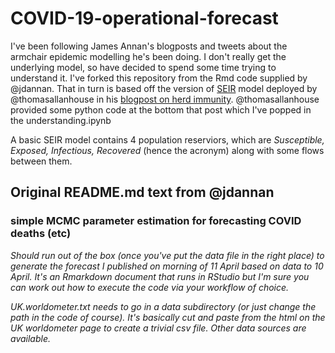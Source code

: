 # COVID-19-operational-forecast

I've been following James Annan's blogposts and tweets about the armchair epidemic modelling he's been doing. I don't really get the underlying model, so have decided to spend some time trying to understand it. I've forked this repository from the Rmd code supplied by @jdannan. That in turn is based off the version of [SEIR](https://www.idmod.org/docs/hiv/model-seir.html) model deployed by @thomasallanhouse in his [blogpost on herd immunity](https://personalpages.manchester.ac.uk/staff/thomas.house/blog/blog.html). @thomasallanhouse provided some python code at the bottom that post which I've popped in the understanding.ipynb

A basic SEIR model contains 4 population reserviors, which are _Susceptible, Exposed, Infectious, Recovered_ (hence the acronym) along with some flows between them.


## Original README.md text from @jdannan
### simple MCMC parameter estimation for forecasting COVID deaths (etc)

*Should run out of the box (once you've put the data file in the right place) to generate the forecast I
published on morning of 11 April based on data to 10 April. It's an Rmarkdown document that runs in
RStudio but I'm sure you can work out how to execute the code via your workflow of choice.*

*UK.worldometer.txt needs to go in a data subdirectory (or just change the path in the code of course).
It's basically cut and paste from the html on the UK worldometer page to create a trivial csv file.
Other data sources are available.*
